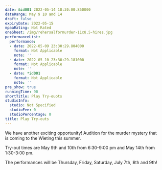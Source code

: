 ```yaml
---
date: &id001 2022-05-14 18:30:00.850000
dateRange: May 9 10 and 14
draft: false
expiryDate: 2022-05-15
mpaaRating: Not Rated
oneSheet: /img/rehersalformurder-11x8.5-hires.jpg
performanceList:
  performance:
  - date: 2022-05-09 23:30:29.804000
    format: Not Applicable
    note: ''
  - date: 2022-05-10 23:30:29.181000
    format: Not Applicable
    note: ''
  - date: *id001
    format: Not Applicable
    note: ''
pre_show: true
runningTime: 90
shortTitle: Play Try-ouots
studioInfo:
  studio: Not Specified
  studioFee: 0
  studioPercentage: 0
title: Play Try-outs
---
```


We have another exciting opportunity! Audition for the murder mystery that is coming to the Wieting this summer.

Try-out times are May 9th and 10th from 6:30-9:00 pm and May 14th from 1:30-3:00 pm.  

The performances will be Thursday, Friday, Saturday, July 7th, 8th and 9th!
